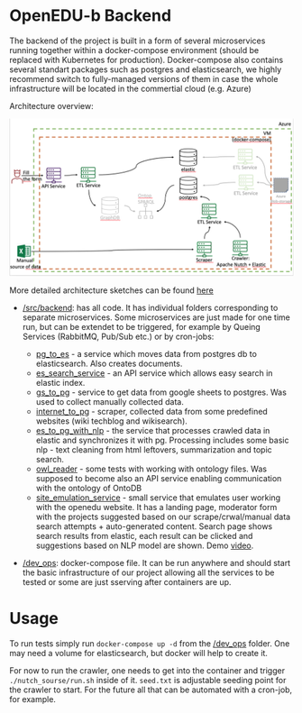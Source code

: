 # OpenEDU-b Backend

The backend of the project is built in a form of several microservices running together within a docker-compose environment 
(should be replaced with Kubernetes for production).
Docker-compose also contains several standart packages such as postgres and elasticsearch, we highly recommend switch to
fully-managed versions of them in case the whole infrastructure will be located in the commertial cloud (e.g. Azure)

Architecture overview:

![architecture](https://github.com/WomenPlusPlus/deploy-impact-22-openedu-b/blob/main/docs/backend/arc.png?raw=true)

More detailed architecture sketches can be found [here](https://docs.google.com/presentation/d/1CGnFI20MGYqmDS8LOK22kPZibg2cCyxN/edit?usp=sharing&ouid=116107646250723740329&rtpof=true&sd=true)


- [/src/backend](https://github.com/WomenPlusPlus/deploy-impact-22-openedu-b/tree/main/src/backend): has all code. 
It has individual folders corresponding to separate microservices. 
Some microservices are just made for one time run, but can be extendet to be triggered, 
for example by Queing Services (RabbitMQ, Pub/Sub etc.) or by cron-jobs:
	- [pg_to_es](https://github.com/WomenPlusPlus/deploy-impact-22-openedu-b/tree/main/src/backend/pg_to_es) - a service
	which moves data from postgres db to elasticsearch. Also creates documents.
	- [es_search_service](https://github.com/WomenPlusPlus/deploy-impact-22-openedu-b/tree/main/src/backend/es_search_service) - an
	API service which allows easy search in elastic index.
	- [gs_to_pg](https://github.com/WomenPlusPlus/deploy-impact-22-openedu-b/tree/main/src/backend/gs_to_pg) - service to get data
	from google sheets to postgres. Was used to collect manually collected data.
	- [internet_to_pg](https://github.com/WomenPlusPlus/deploy-impact-22-openedu-b/tree/main/src/backend/internet_to_pg) - scraper,
	collected data from some predefined websites (wiki techblog and wikisearch).
	- [es_to_pg_with_nlp](https://github.com/WomenPlusPlus/deploy-impact-22-openedu-b/tree/main/src/backend/es_to_pg_with_nlp) - the service that 
	processes crawled data in elastic and synchronizes it with pg. Processing includes some basic nlp - text cleaning from html leftovers,
	summarization and topic search.
	- [owl_reader](https://github.com/WomenPlusPlus/deploy-impact-22-openedu-b/tree/main/src/backend/owl_reader) - some tests with working with
	ontology files. Was supposed to become also an API service enabling communication with the ontology of OntoDB
	- [site_emulation_service](https://github.com/WomenPlusPlus/deploy-impact-22-openedu-b/tree/main/src/frontend/site_emulation_service) - 
	small service that emulates user working with the openedu website. It has a landing page, moderator form with the projects suggested
	based on our scrape/crwal/manual data search attempts + auto-generated content. Search page shows search results from elastic, each result can be
	clicked and suggestions based on NLP model are shown. Demo 
	[video](https://drive.google.com/file/d/1FvMHeAxftxJLcKpqUr3Zmo8cd7flXIas/view?usp=sharing).


- [/dev_ops](https://github.com/WomenPlusPlus/deploy-impact-22-openedu-b/tree/main/src/dev_ops): docker-compose file.
It can be run anywhere and should start the basic infrastructure of our project allowing all the services to be tested or some are just
sserving after containers are up.

# Usage

To run tests simply run `docker-compose up -d` from the [/dev_ops](https://github.com/WomenPlusPlus/deploy-impact-22-openedu-b/tree/main/src/dev_ops) folder.
One may need a volume for elasticsearch, but docker will help to create it.

For now to run the crawler, one needs to get into the container and trigger `./nutch_sourse/run.sh` inside of it. 
`seed.txt` is adjustable seeding point for the crawler to start. 
For the future all that can be automated with a cron-job, for example.
